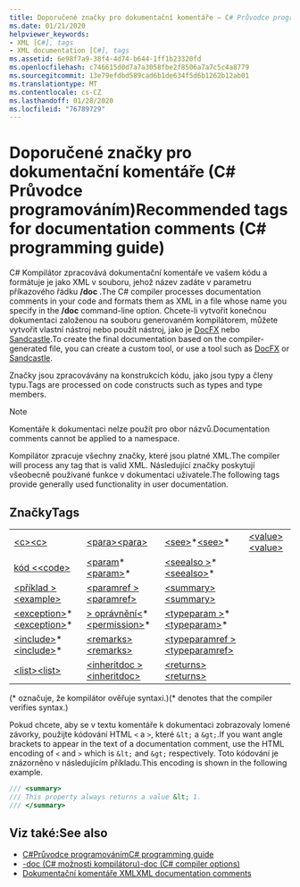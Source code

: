 ```yaml
---
title: Doporučené značky pro dokumentační komentáře – C# Průvodce programováním
ms.date: 01/21/2020
helpviewer_keywords:
- XML [C#], tags
- XML documentation [C#], tags
ms.assetid: 6e98f7a9-38f4-4d74-b644-1ff1b23320fd
ms.openlocfilehash: c746615d0d7a7a3058fbe2f8506a7a7c5c4a8779
ms.sourcegitcommit: 13e79efdbd589cad6b1de634f5d6b1262b12ab01
ms.translationtype: MT
ms.contentlocale: cs-CZ
ms.lasthandoff: 01/28/2020
ms.locfileid: "76789729"
---
```

# <a name="recommended-tags-for-documentation-comments-c-programming-guide"></a><span data-ttu-id="2356e-102">Doporučené značky pro dokumentační komentáře (C# Průvodce programováním)</span><span class="sxs-lookup"><span data-stu-id="2356e-102">Recommended tags for documentation comments (C# programming guide)</span></span>

<span data-ttu-id="2356e-103">C# Kompilátor zpracovává dokumentační komentáře ve vašem kódu a formátuje je jako XML v souboru, jehož název zadáte v parametru příkazového řádku **/doc** .</span><span class="sxs-lookup"><span data-stu-id="2356e-103">The C# compiler processes documentation comments in your code and formats them as XML in a file whose name you specify in the **/doc** command-line option.</span></span> <span data-ttu-id="2356e-104">Chcete-li vytvořit konečnou dokumentaci založenou na souboru generovaném kompilátorem, můžete vytvořit vlastní nástroj nebo použít nástroj, jako je [DocFX](https://dotnet.github.io/docfx/) nebo [Sandcastle](https://github.com/EWSoftware/SHFB).</span><span class="sxs-lookup"><span data-stu-id="2356e-104">To create the final documentation based on the compiler-generated file, you can create a custom tool, or use a tool such as [DocFX](https://dotnet.github.io/docfx/) or [Sandcastle](https://github.com/EWSoftware/SHFB).</span></span>

<span data-ttu-id="2356e-105">Značky jsou zpracovávány na konstrukcích kódu, jako jsou typy a členy typu.</span><span class="sxs-lookup"><span data-stu-id="2356e-105">Tags are processed on code constructs such as types and type members.</span></span>

> [!NOTE]
> <span data-ttu-id="2356e-106">Komentáře k dokumentaci nelze použít pro obor názvů.</span><span class="sxs-lookup"><span data-stu-id="2356e-106">Documentation comments cannot be applied to a namespace.</span></span>  
  
 <span data-ttu-id="2356e-107">Kompilátor zpracuje všechny značky, které jsou platné XML.</span><span class="sxs-lookup"><span data-stu-id="2356e-107">The compiler will process any tag that is valid XML.</span></span> <span data-ttu-id="2356e-108">Následující značky poskytují všeobecně používané funkce v dokumentaci uživatele.</span><span class="sxs-lookup"><span data-stu-id="2356e-108">The following tags provide generally used functionality in user documentation.</span></span>  
  
## <a name="tags"></a><span data-ttu-id="2356e-109">Značky</span><span class="sxs-lookup"><span data-stu-id="2356e-109">Tags</span></span>  
  
|||||  
|---|---|---|---|
|[<span data-ttu-id="2356e-110">\<c></span><span class="sxs-lookup"><span data-stu-id="2356e-110">\<c></span></span>](./code-inline.md)|[<span data-ttu-id="2356e-111">\<para></span><span class="sxs-lookup"><span data-stu-id="2356e-111">\<para></span></span>](./para.md)|<span data-ttu-id="2356e-112">[\<see>](./see.md)\*</span><span class="sxs-lookup"><span data-stu-id="2356e-112">[\<see>](./see.md)\*</span></span>|[<span data-ttu-id="2356e-113">\<value></span><span class="sxs-lookup"><span data-stu-id="2356e-113">\<value></span></span>](./value.md)  
|[<span data-ttu-id="2356e-114">kód \<</span><span class="sxs-lookup"><span data-stu-id="2356e-114">\<code></span></span>](./code.md)|<span data-ttu-id="2356e-115">[\<param](./param.md)\*</span><span class="sxs-lookup"><span data-stu-id="2356e-115">[\<param>](./param.md)\*</span></span>|<span data-ttu-id="2356e-116">[\<seealso >](./seealso.md)\*</span><span class="sxs-lookup"><span data-stu-id="2356e-116">[\<seealso>](./seealso.md)\*</span></span>|  
|[<span data-ttu-id="2356e-117">\<příklad ></span><span class="sxs-lookup"><span data-stu-id="2356e-117">\<example></span></span>](./example.md)|[<span data-ttu-id="2356e-118">\<paramref ></span><span class="sxs-lookup"><span data-stu-id="2356e-118">\<paramref></span></span>](./paramref.md)|[<span data-ttu-id="2356e-119">\<summary></span><span class="sxs-lookup"><span data-stu-id="2356e-119">\<summary></span></span>](./summary.md)|  
|<span data-ttu-id="2356e-120">[\<exception>](./exception.md)\*</span><span class="sxs-lookup"><span data-stu-id="2356e-120">[\<exception>](./exception.md)\*</span></span>|<span data-ttu-id="2356e-121">[> oprávnění\<](./permission.md)\*</span><span class="sxs-lookup"><span data-stu-id="2356e-121">[\<permission>](./permission.md)\*</span></span>|<span data-ttu-id="2356e-122">[\<typeparam >](./typeparam.md)\*</span><span class="sxs-lookup"><span data-stu-id="2356e-122">[\<typeparam>](./typeparam.md)\*</span></span>|  
|<span data-ttu-id="2356e-123">[\<include>](./include.md)\*</span><span class="sxs-lookup"><span data-stu-id="2356e-123">[\<include>](./include.md)\*</span></span>|[<span data-ttu-id="2356e-124">\<remarks></span><span class="sxs-lookup"><span data-stu-id="2356e-124">\<remarks></span></span>](./remarks.md)|[<span data-ttu-id="2356e-125">\<typeparamref ></span><span class="sxs-lookup"><span data-stu-id="2356e-125">\<typeparamref></span></span>](./typeparamref.md)|  
|[<span data-ttu-id="2356e-126">\<list></span><span class="sxs-lookup"><span data-stu-id="2356e-126">\<list></span></span>](./list.md)|[<span data-ttu-id="2356e-127">\<inheritdoc ></span><span class="sxs-lookup"><span data-stu-id="2356e-127">\<inheritdoc></span></span>](./inheritdoc.md)|[<span data-ttu-id="2356e-128">\<returns></span><span class="sxs-lookup"><span data-stu-id="2356e-128">\<returns></span></span>](./returns.md)|
  
<span data-ttu-id="2356e-129">(\* označuje, že kompilátor ověřuje syntaxi.)</span><span class="sxs-lookup"><span data-stu-id="2356e-129">(\* denotes that the compiler verifies syntax.)</span></span>

<span data-ttu-id="2356e-130">Pokud chcete, aby se v textu komentáře k dokumentaci zobrazovaly lomené závorky, použijte kódování HTML `<` a `>`, které `&lt;` a `&gt;`.</span><span class="sxs-lookup"><span data-stu-id="2356e-130">If you want angle brackets to appear in the text of a documentation comment, use the HTML encoding of `<` and `>` which is `&lt;` and `&gt;` respectively.</span></span> <span data-ttu-id="2356e-131">Toto kódování je znázorněno v následujícím příkladu.</span><span class="sxs-lookup"><span data-stu-id="2356e-131">This encoding is shown in the following example.</span></span>

```csharp
/// <summary>
/// This property always returns a value &lt; 1.
/// </summary>
```

## <a name="see-also"></a><span data-ttu-id="2356e-132">Viz také:</span><span class="sxs-lookup"><span data-stu-id="2356e-132">See also</span></span>

- [<span data-ttu-id="2356e-133">C#Průvodce programováním</span><span class="sxs-lookup"><span data-stu-id="2356e-133">C# programming guide</span></span>](../index.md)
- [<span data-ttu-id="2356e-134">-doc (C# možnosti kompilátoru)</span><span class="sxs-lookup"><span data-stu-id="2356e-134">-doc (C# compiler options)</span></span>](../../language-reference/compiler-options/doc-compiler-option.md)
- [<span data-ttu-id="2356e-135">Dokumentační komentáře XML</span><span class="sxs-lookup"><span data-stu-id="2356e-135">XML documentation comments</span></span>](./index.md)
